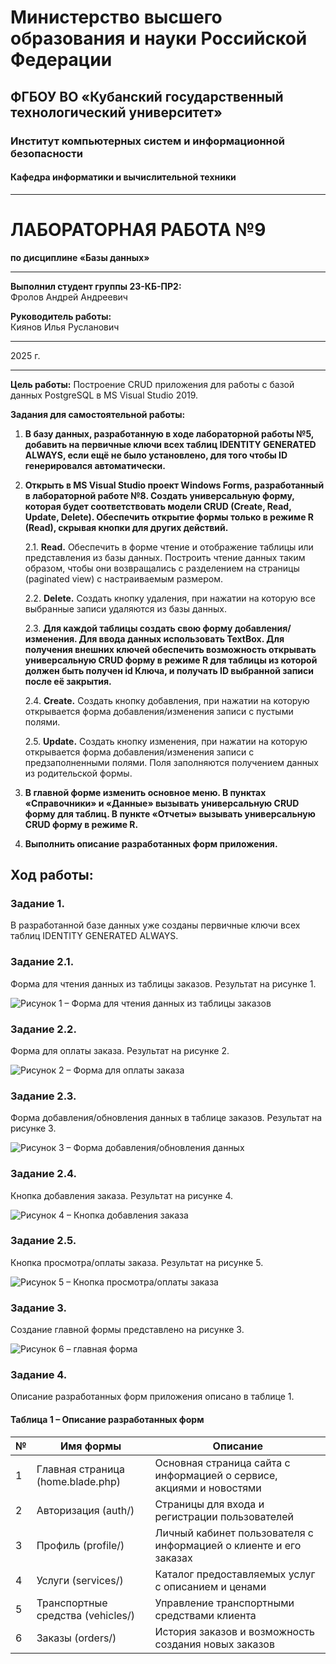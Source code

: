 # Министерство высшего образования и науки Российской Федерации
## ФГБОУ ВО «Кубанский государственный технологический университет»
### Институт компьютерных систем и информационной безопасности
#### Кафедра информатики и вычислительной техники

---

# ЛАБОРАТОРНАЯ РАБОТА №9
**по дисциплине «Базы данных»**

---

**Выполнил студент группы 23-КБ-ПР2:**  
Фролов Андрей Андреевич

**Руководитель работы:**  
Киянов Илья Русланович

---

2025 г.

---

**Цель работы:**
Построение CRUD приложения для работы с базой данных PostgreSQL в MS Visual Studio 2019.

**Задания для самостоятельной работы:**

1. **В базу данных, разработанную в ходе лабораторной работы №5, добавить на первичные ключи всех таблиц IDENTITY GENERATED ALWAYS, если ещё не было установлено, для того чтобы ID генерировался автоматически.**

2. **Открыть в MS Visual Studio проект Windows Forms, разработанный в лабораторной работе №8. Создать универсальную форму, которая будет соответствовать модели CRUD (Create, Read, Update, Delete). Обеспечить открытие формы только в режиме R (Read), скрывая кнопки для других действий.**

   2.1. **Read.** Обеспечить в форме чтение и отображение таблицы или представления из базы данных. Построить чтение данных таким образом, чтобы они возвращались с разделением на страницы (paginated view) с настраиваемым размером.

   2.2. **Delete.** Создать кнопку удаления, при нажатии на которую все выбранные записи удаляются из базы данных.

   2.3. **Для каждой таблицы создать свою форму добавления/изменения. Для ввода данных использовать TextBox. Для получения внешних ключей обеспечить возможность открывать универсальную CRUD форму в режиме R для таблицы из которой должен быть получен id Ключа, и получать ID выбранной записи после её закрытия.**

   2.4. **Create.** Создать кнопку добавления, при нажатии на которую открывается форма добавления/изменения записи с пустыми полями.

   2.5. **Update.** Создать кнопку изменения, при нажатии на которую открывается форма добавления/изменения записи с предзаполненными полями. Поля заполняются получением данных из родительской формы.

3. **В главной форме изменить основное меню. В пунктах «Справочники» и «Данные» вызывать универсальную CRUD форму для таблиц. В пункте «Отчеты» вызывать универсальную CRUD форму в режиме R.**

4. **Выполнить описание разработанных форм приложения.**

## Ход работы:

### Задание 1.

В разработанной базе данных уже созданы первичные ключи всех таблиц IDENTITY GENERATED ALWAYS.

### Задание 2.1.

Форма для чтения данных из таблицы заказов. Результат на рисунке 1.

![Рисунок 1 – Форма для чтения данных из таблицы заказов](../imgs/screens/lab9/1.jpg)

### Задание 2.2.

Форма для оплаты заказа. Результат на рисунке 2.

![Рисунок 2 – Форма для оплаты заказа](../imgs/screens/lab9/2.jpg)

### Задание 2.3.

Форма добавления/обновления данных в таблице заказов. Результат на рисунке 3.

![Рисунок 3 – Форма добавления/обновления данных](../imgs/screens/lab9/3.jpg)

### Задание 2.4.

Кнопка добавления заказа. Результат на рисунке 4.

![Рисунок 4 – Кнопка добавления заказа](../imgs/screens/lab9/4.jpg)

### Задание 2.5.

Кнопка просмотра/оплаты заказа. Результат на рисунке 5.

![Рисунок 5 – Кнопка просмотра/оплаты заказа](../imgs/screens/lab9/5.jpg)

### Задание 3.

Создание главной формы представлено на рисунке 3.

![Рисунок 6 – главная форма](../imgs/screens/lab9/6.jpg)

### Задание 4.

Описание разработанных форм приложения описано в таблице 1.

#### Таблица 1 – Описание разработанных форм

| №  | Имя формы     | Описание
|----|---------------|----------
| 1  | Главная страница (home.blade.php) | Основная страница сайта с информацией о сервисе, акциями и новостями
| 2  | Авторизация (auth/) | Страницы для входа и регистрации пользователей
| 3  | Профиль (profile/) | Личный кабинет пользователя с информацией о клиенте и его заказах
| 4  | Услуги (services/) | Каталог предоставляемых услуг с описанием и ценами
| 5  | Транспортные средства (vehicles/) | Управление транспортными средствами клиента
| 6  | Заказы (orders/) | История заказов и возможность создания новых заказов